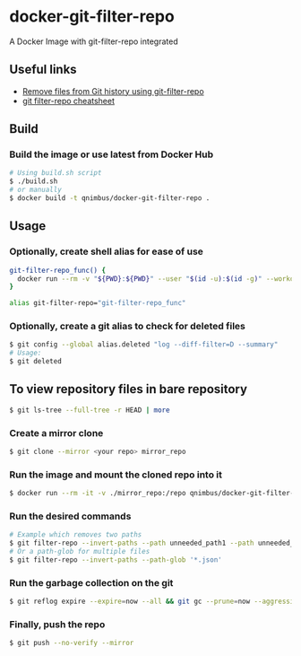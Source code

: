 # docker-git-filter-repo
A Docker Image with git-filter-repo integrated

## Useful links

- [Remove files from Git history using git-filter-repo]
- [git filter-repo cheatsheet]

## Build

### Build the image or use latest from Docker Hub

```bash
# Using build.sh script
$ ./build.sh
# or manually
$ docker build -t qnimbus/docker-git-filter-repo .
```

## Usage

### Optionally, create shell alias for ease of use

```bash
git-filter-repo_func() {
  docker run --rm -v "${PWD}:${PWD}" --user "$(id -u):$(id -g)" --workdir="${PWD}" qnimbus/docker-git-filter-repo git filter-repo "$@"
}

alias git-filter-repo="git-filter-repo_func"
```

### Optionally, create a git alias to check for deleted files

```bash
$ git config --global alias.deleted "log --diff-filter=D --summary"
# Usage:
$ git deleted
```

## To view repository files in bare repository

```bash
$ git ls-tree --full-tree -r HEAD | more
```

### Create a mirror clone

```bash
$ git clone --mirror <your repo> mirror_repo
```

### Run the image and mount the cloned repo into it

```bash 
$ docker run --rm -it -v ./mirror_repo:/repo qnimbus/docker-git-filter-repo --workdir=/repo /bin/bash
```

### Run the desired commands

```bash
# Example which removes two paths
$ git filter-repo --invert-paths --path unneeded_path1 --path unneeded_path2
# Or a path-glob for multiple files
$ git filter-repo --invert-paths --path-glob '*.json'
```

### Run the garbage collection on the git

```bash
$ git reflog expire --expire=now --all && git gc --prune=now --aggressive
```

### Finally, push the repo

```bash
$ git push --no-verify --mirror
```

[git filter-repo cheatsheet]:https://github.com/newren/git-filter-repo/blob/main/Documentation/converting-from-filter-branch.md#cheat-sheet-conversion-of-examples-from-the-filter-branch-manpage
[Remove files from Git history using git-filter-repo]:https://marcofranssen.nl/remove-files-from-git-history-using-git-filter-repo